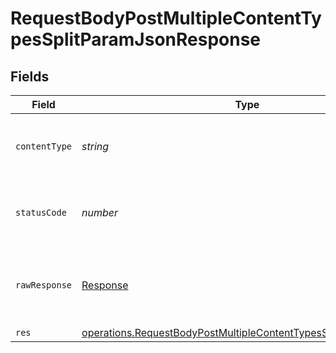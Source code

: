 # RequestBodyPostMultipleContentTypesSplitParamJsonResponse


## Fields

| Field                                                                                                                                                     | Type                                                                                                                                                      | Required                                                                                                                                                  | Description                                                                                                                                               |
| --------------------------------------------------------------------------------------------------------------------------------------------------------- | --------------------------------------------------------------------------------------------------------------------------------------------------------- | --------------------------------------------------------------------------------------------------------------------------------------------------------- | --------------------------------------------------------------------------------------------------------------------------------------------------------- |
| `contentType`                                                                                                                                             | *string*                                                                                                                                                  | :heavy_check_mark:                                                                                                                                        | HTTP response content type for this operation                                                                                                             |
| `statusCode`                                                                                                                                              | *number*                                                                                                                                                  | :heavy_check_mark:                                                                                                                                        | HTTP response status code for this operation                                                                                                              |
| `rawResponse`                                                                                                                                             | [Response](https://developer.mozilla.org/en-US/docs/Web/API/Response)                                                                                     | :heavy_check_mark:                                                                                                                                        | Raw HTTP response; suitable for custom response parsing                                                                                                   |
| `res`                                                                                                                                                     | [operations.RequestBodyPostMultipleContentTypesSplitParamJsonRes](../../../sdk/models/operations/requestbodypostmultiplecontenttypessplitparamjsonres.md) | :heavy_minus_sign:                                                                                                                                        | OK                                                                                                                                                        |